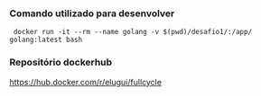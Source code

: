### Comando utilizado para desenvolver
```
 docker run -it --rm --name golang -v $(pwd)/desafio1/:/app/ golang:latest bash
``` 

### Repositório dockerhub

https://hub.docker.com/r/elugui/fullcycle